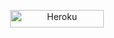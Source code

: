 
<p align="center">
<a href='https://dashboard.heroku.com/new?template=https://github.com/bmb-tz/B.M.B-TECH/tree/main' target="_blank"><img alt='Heroku' src='https://img.shields.io/badge/-heroku ‎ deploy-800080?style=for-the-badge&logo=heroku&logoColor=white'/< width=150 height=28/p></a>

